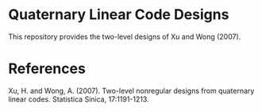 # Quaternary Linear Code Designs

This repository provides the two-level designs of Xu and Wong (2007).

# References
Xu, H. and Wong, A. (2007). Two-level nonregular designs from quaternary linear codes. Statistica Sinica, 17:1191-1213.

